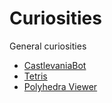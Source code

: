 # Curiosities
General curiosities

- [CastlevaniaBot](https://meatfighter.com/castlevaniabot/)
- [Tetris](https://www.colinfahey.com/tetris/tetris.html)
- [Polyhedra Viewer](https://polyhedra.tessera.li/)
